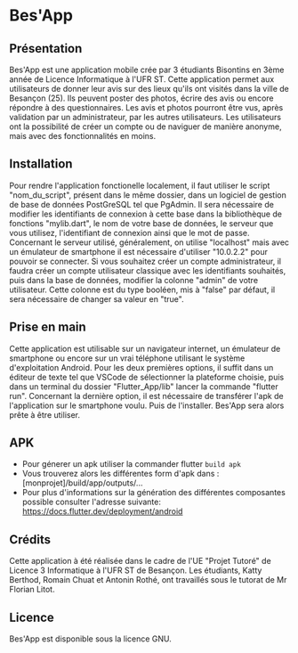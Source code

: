 # Bes'App

## Présentation

Bes'App est une application mobile crée par 3 étudiants Bisontins en 3ème année de Licence Informatique à l'UFR ST.
Cette application permet aux utilisateurs de donner leur avis sur des lieux qu'ils ont visités dans la ville de Besançon (25).
Ils peuvent poster des photos, écrire des avis ou encore répondre à des questionnaires.
Les avis et photos pourront être vus, après validation par un administrateur, par les autres utilisateurs.
Les utilisateurs ont la possibilité de créer un compte ou de naviguer de manière anonyme, mais avec des fonctionnalités en moins.

## Installation

Pour rendre l'application fonctionelle localement, il faut utiliser le script "nom_du_script", présent dans le même dossier, dans un logiciel de gestion de base de données PostGreSQL tel que PgAdmin.
Il sera nécessaire de modifier les identifiants de connexion à cette base dans la bibliothèque de fonctions "mylib.dart", le nom de votre base de données, le serveur que vous utilisez, l'identifiant de connexion ainsi que le mot de passe. Concernant le serveur utilisé, généralement, on utilise "localhost" mais avec un émulateur de smartphone il est nécessaire d'utiliser "10.0.2.2" pour pouvoir se connecter.
Si vous souhaitez créer un compte administrateur, il faudra créer un compte utilisateur classique avec les identifiants souhaités, puis dans la base de données, modifier la colonne "admin" de votre utilisateur. Cette colonne est du type booléen, mis à "false" par défaut, il sera nécessaire de changer sa valeur en "true".

## Prise en main

Cette application est utilisable sur un navigateur internet, un émulateur de smartphone ou encore sur un vrai téléphone utilisant le système d'exploitation Android.
Pour les deux premières options, il suffit dans un éditeur de texte tel que VSCode de sélectionner la plateforme choisie, puis dans un terminal du dossier "Flutter_App/lib" lancer la commande "flutter run".
Concernant la dernière option, il est nécessaire de transférer l'apk de l'application sur le smartphone voulu. Puis de l'installer.
Bes'App sera alors prête à être utiliser.

## APK

  - Pour génerer un apk utiliser la commander flutter `build apk`
  - Vous trouverez alors les différentes form d'apk dans : [monprojet]/build/app/outputs/...
  - Pour plus d'informations sur la génération des différentes composantes possible consulter l'adresse suivante:
https://docs.flutter.dev/deployment/android

## Crédits

Cette application à été réalisée dans le cadre de l'UE "Projet Tutoré" de Licence 3 Informatique à l'UFR ST de Besançon.
Les étudiants, Katty Berthod, Romain Chuat et Antonin Rothé, ont travaillés sous le tutorat de Mr Florian Litot.

## Licence

Bes'App est disponible sous la licence GNU. 
